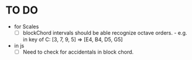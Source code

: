 # TO DO

- for Scales
    - [ ] blockChord intervals should be able recognize octave orders.
          - e.g. in key of C: [3, 7, 9, 5] => [E4, B4, D5, G5]
- in js
    - [ ] Need to check for accidentals in block chord.
